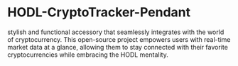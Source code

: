 # HODL-CryptoTracker-Pendant
 stylish and functional accessory that seamlessly integrates with the world of cryptocurrency. This open-source project empowers users with real-time market data at a glance, allowing them to stay connected with their favorite cryptocurrencies while embracing the HODL mentality.

